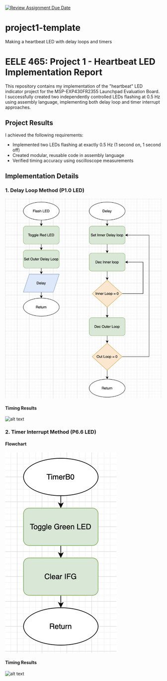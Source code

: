 [![Review Assignment Due Date](https://classroom.github.com/assets/deadline-readme-button-22041afd0340ce965d47ae6ef1cefeee28c7c493a6346c4f15d667ab976d596c.svg)](https://classroom.github.com/a/UwCBxwld)
# project1-template
Making a heartbeat LED with delay loops and timers


# EELE 465: Project 1 - Heartbeat LED Implementation Report

This repository contains my implementation of the "heartbeat" LED indicator project for the MSP-EXP430FR2355 Launchpad Evaluation Board. I successfully created two independently controlled LEDs flashing at 0.5 Hz using assembly language, implementing both delay loop and timer interrupt approaches.

## Project Results

I achieved the following requirements:
- Implemented two LEDs flashing at exactly 0.5 Hz (1 second on, 1 second off)
- Created modular, reusable code in assembly language
- Verified timing accuracy using oscilloscope measurements

## Implementation Details

### 1. Delay Loop Method (P1.0 LED)
![alt text](Project01-flowchart1.png)


#### Timing Results

![alt text](IMG_0556.HEIC)

### 2. Timer Interrupt Method (P6.6 LED)

#### Flowchart
![alt text](Project01-flowchart2.png)


#### Timing Results
![alt text](IMG_0557.HEIC)
